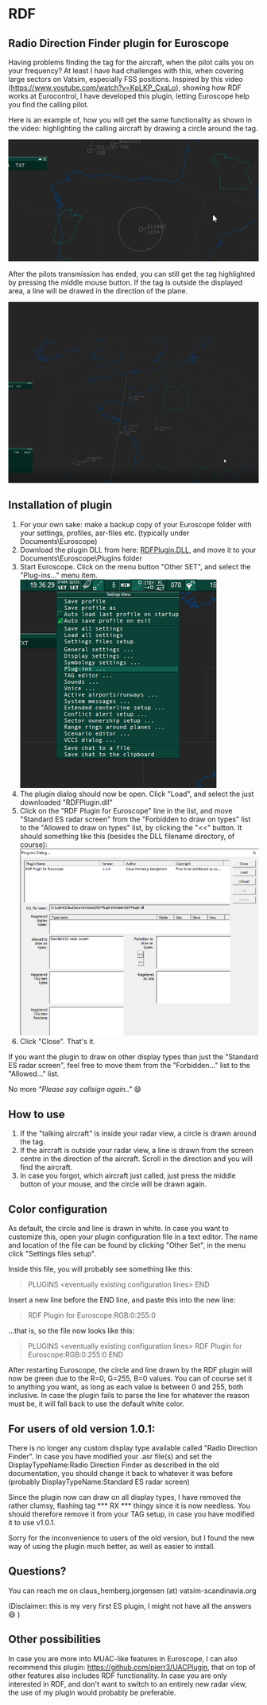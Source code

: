 # RDF
## Radio Direction Finder plugin for Euroscope

Having problems finding the tag for the aircraft, when the pilot calls you on your frequency? At least I have had challenges with this, when covering large sectors on Vatsim, especially FSS positions. Inspired by this video (https://www.youtube.com/watch?v=KpLKP_CxaLo), showing how RDF works at Eurocontrol, I have developed this plugin, letting Euroscope help you find the calling pilot.

Here is an example of, how you will get the same functionality as shown in the video: highlighting the calling aircraft by drawing a circle around the tag. 

   ![RDF circle around the "talking aircraft"](documentation/RDFCircle.png)
   
   After the pilots transmission has ended, you can still get the tag highlighted by pressing the middle mouse button. 
   If the tag is outside the displayed area, a line will be drawed in the direction of the plane.
   
   ![RDF line drawn from the center in the direction of the "talking aircraft"](documentation/RDFLine.png)
   

## Installation of plugin

1. For your own sake: make a backup copy of your Euroscope folder with your settings, profiles, asr-files etc. (typically under Documents\Euroscope)
1. Download the plugin DLL from here: [RDFPlugin.DLL](https://raw.githubusercontent.com/chembergj/RDF/master/Release/RDFPlugin.dll), and move it to your Documents\Euroscope\Plugins folder
1. Start Euroscope. Click on the menu button "Other SET", and select the "Plug-ins..." menu item. ![ES Plugin menu](documentation/ESPluginMenu.png)
1. The plugin dialog should now be open. Click "Load", and select the just downloaded "RDFPlugin.dll"
1. Click on the "RDF Plugin for Euroscope" line in the list, and move "Standard ES radar screen" from the "Forbidden to draw on types" list to the "Allowed to draw on types" list, by clicking the "<<"  button. It should something like this (besides the DLL filename directory, of course):
![Plugin dialog with RDF Plugin loaded](documentation/ESPluginDialog.png)
1. Click "Close". That's it. 

If you want the plugin to draw on other display types than just the "Standard ES radar screen", feel free to move them from the "Forbidden..." list to the "Allowed..." list.

No more *"Please say callsign again.."* :smile:

## How to use
1. If the "talking aircraft" is inside your radar view, a circle is drawn around the tag. 
1. If the aircraft is outside your radar view, a line is drawn from the screen centre in the direction of the aircraft. Scroll in the direction and you will find the aircraft.
1. In case you forgot, which aircraft just called, just press the middle button of your mouse, and the circle will be drawn again.

## Color configuration
As default, the circle and line is drawn in white. In case you want to customize this, open your plugin configuration file in a text editor. The name and location of the file can be found by clicking  "Other Set", in the menu click "Settings files setup".

Inside this file, you will probably see something like this:

> PLUGINS
> \<eventually existing configuration lines>
> END

Insert a new line before the END line, and paste this into the new line:
> RDF Plugin for Euroscope:RGB:0:255:0

...that is, so the file now looks like this:

> PLUGINS
> \<eventually existing configuration lines>
> RDF Plugin for Euroscope:RGB:0:255:0
> END

After restarting Euroscope, the circle and line drawn by the RDF plugin will now be green due to the R=0, G=255, B=0 values. You can of course set it to anything you want, as long as each value is between 0 and 255, both inclusive. In case the plugin fails to parse the line for whatever the reason must be, it will fall back to use the default white color.

## For users of old version 1.0.1:
There is no longer any custom display type available called "Radio Direction Finder". In case you have modified your .asr file(s) and set the DisplayTypeName:Radio Direction Finder as described in the old documentation, you should change it back to whatever it was before (probably DisplayTypeName:Standard ES radar screen)

Since the plugin now can draw on all display types, I have removed the rather clumsy, flashing tag *** RX *** thingy since it is now needless. You should therefore remove it from your TAG setup, in case you have modified it to use v1.0.1.

Sorry for the inconvenience to users of the old version, but I found the new way of using the plugin much better, as well as easier to install.

## Questions?
You can reach me on claus_hemberg.jorgensen (at) vatsim-scandinavia.org

(Disclaimer: this is my very first ES plugin, I might not have all the answers :smile: )

## Other possibilities

In case you are more into MUAC-like features in Euroscope, I can also recommend this plugin: https://github.com/pierr3/UACPlugin, that on top of other features also includes RDF functionality. In case you are only interested in RDF, and don't want to switch to an entirely new radar view, the use of my plugin would probably be preferable.
